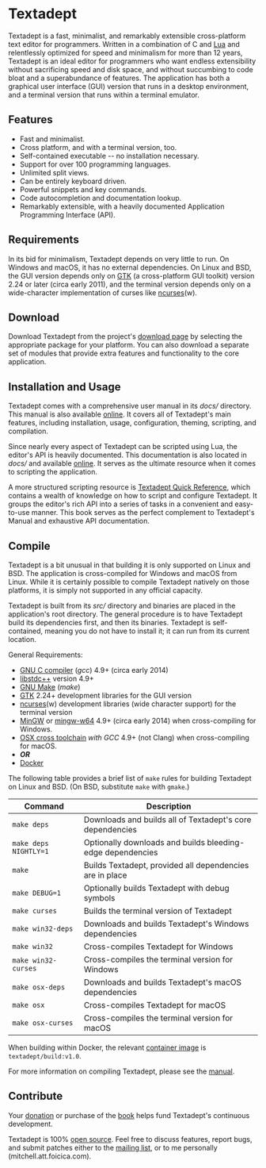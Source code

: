 # Textadept

Textadept is a fast, minimalist, and remarkably extensible cross-platform text
editor for programmers. Written in a combination of C and [Lua][] and
relentlessly optimized for speed and minimalism for more than 12 years,
Textadept is an ideal editor for programmers who want endless extensibility
without sacrificing speed and disk space, and without succumbing to code bloat
and a superabundance of features. The application has both a graphical user
interface (GUI) version that runs in a desktop environment, and a terminal
version that runs within a terminal emulator.

[Lua]: https://lua.org

## Features

* Fast and minimalist.
* Cross platform, and with a terminal version, too.
* Self-contained executable -- no installation necessary.
* Support for over 100 programming languages.
* Unlimited split views.
* Can be entirely keyboard driven.
* Powerful snippets and key commands.
* Code autocompletion and documentation lookup.
* Remarkably extensible, with a heavily documented Application Programming
  Interface (API).

## Requirements

In its bid for minimalism, Textadept depends on very little to run. On Windows
and macOS, it has no external dependencies. On Linux and BSD, the GUI version
depends only on [GTK][] (a cross-platform GUI toolkit) version 2.24 or later
(circa early 2011), and the terminal version depends only on a wide-character
implementation of curses like [ncurses][](w).

[GTK]: https://gtk.org
[ncurses]: https://invisible-island.net/ncurses/ncurses.html

## Download

Download Textadept from the project's [download page][] by selecting the
appropriate package for your platform. You can also download a separate set of
modules that provide extra features and functionality to the core application.

[download page]: https://foicica.com/textadept/download

## Installation and Usage

Textadept comes with a comprehensive user manual in its *docs/* directory. This
manual is also available [online][1]. It covers all of Textadept's main
features, including installation, usage, configuration, theming, scripting, and
compilation.

Since nearly every aspect of Textadept can be scripted using Lua, the editor's
API is heavily documented. This documentation is also located in *docs/* and
available [online][2]. It serves as the ultimate resource when it comes to
scripting the application.

A more structured scripting resource is [Textadept Quick Reference][], which
contains a wealth of knowledge on how to script and configure Textadept. It
groups the editor's rich API into a series of tasks in a convenient and
easy-to-use manner. This book serves as the perfect complement to Textadept's
Manual and exhaustive API documentation.

[1]: https://foicica.com/textadept/manual.html
[2]: https://foicica.com/textadept/api.html
[Textadept Quick Reference]: https://foicica.com/textadept/media.html#Book

## Compile

Textadept is a bit unusual in that building it is only supported on Linux and
BSD. The application is cross-compiled for Windows and macOS from Linux. While
it is certainly possible to compile Textadept natively on those platforms, it is
simply not supported in any official capacity.

Textadept is built from its *src/* directory and binaries are placed in the
application's root directory. The general procedure is to have Textadept build
its dependencies first, and then its binaries. Textadept is self-contained,
meaning you do not have to install it; it can run from its current location.

General Requirements:

* [GNU C compiler][] (*gcc*) 4.9+ (circa early 2014)
* [libstdc++][] version 4.9+
* [GNU Make][] (*make*)
* [GTK][] 2.24+ development libraries for the GUI version
* [ncurses][](w) development libraries (wide character support) for the terminal
  version
* [MinGW][] or [mingw-w64][] 4.9+ (circa early 2014) when cross-compiling for
  Windows.
* [OSX cross toolchain][] _with GCC_ 4.9+ (not Clang) when cross-compiling for
  macOS.
* _**OR**_
* [Docker][]

The following table provides a brief list of `make` rules for building Textadept
on Linux and BSD. (On BSD, substitute `make` with `gmake`.)

Command              |Description
---------------------|-----------
`make deps`          |Downloads and builds all of Textadept's core dependencies
`make deps NIGHTLY=1`|Optionally downloads and builds bleeding-edge dependencies
`make`               |Builds Textadept, provided all dependencies are in place
`make DEBUG=1`       |Optionally builds Textadept with debug symbols
`make curses`        |Builds the terminal version of Textadept
`make win32-deps`    |Downloads and builds Textadept's Windows dependencies
`make win32`         |Cross-compiles Textadept for Windows
`make win32-curses`  |Cross-compiles the terminal version for Windows
`make osx-deps`      |Downloads and builds Textadept's macOS dependencies
`make osx`           |Cross-compiles Textadept for macOS
`make osx-curses`    |Cross-compiles the terminal version for macOS

When building within Docker, the relevant [container image][] is
`textadept/build:v1.0`.

For more information on compiling Textadept, please see the [manual][].

[GNU C compiler]: https://gcc.gnu.org
[libstdc++]: https://gcc.gnu.org
[GNU Make]: https://www.gnu.org/software/make/
[GTK]: https://www.gtk.org
[ncurses]: https://invisible-island.net/ncurses/ncurses.html
[MinGW]: https://mingw.org
[mingw-w64]: https://mingw-w64.org/
[OSX cross toolchain]: https://github.com/tpoechtrager/osxcross
[Docker]: https://www.docker.com/
[container image]: https://hub.docker.com/repository/docker/textadept/build
[manual]: https://foicica.com/textadept/manual.html#Compiling

## Contribute

Your [donation][] or purchase of the [book][] helps fund Textadept's continuous
development.

Textadept is 100% [open source][]. Feel free to discuss features, report bugs,
and submit patches either to the [mailing list][], or to me personally
(mitchell.att.foicica.com).

[donation]: https://gum.co/textadept
[book]: https://foicica.com/textadept/media.html#Book
[open source]: https://foicica.com/hg/textadept
[mailing list]: http://foicica.com/lists
